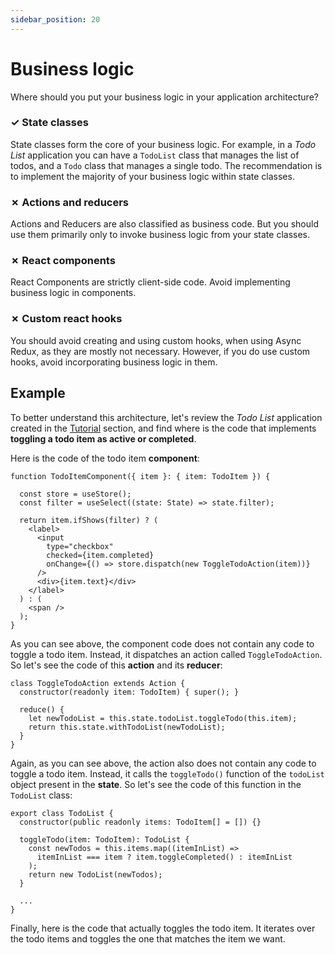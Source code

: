 ```yaml
---
sidebar_position: 20
---
```


# Business logic

Where should you put your business logic in your application architecture?

### ✓ State classes

State classes form the core of your business logic. For example, in a _Todo List_
application you can have a `TodoList` class that manages the list of todos,
and a `Todo` class that manages a single todo.
The recommendation is to implement the majority of your business logic within state classes.

### ✗ Actions and reducers

Actions and Reducers are also classified as business code.
But you should use them primarily only to invoke business logic from your state classes.

### ✗ React components

React Components are strictly client-side code.
Avoid implementing business logic in components.

### ✗ Custom react hooks

You should avoid creating and using custom hooks, when using Async Redux,
as they are mostly not necessary. However, if you do use custom hooks,
avoid incorporating business logic in them.

## Example

To better understand this architecture, let's review the _Todo List_ application
created in the [Tutorial](../tutorial/full-code) section, and find
where is the code that implements **toggling a todo item as active or completed**.

Here is the code of the todo item **component**:

```tsx
function TodoItemComponent({ item }: { item: TodoItem }) {

  const store = useStore();
  const filter = useSelect((state: State) => state.filter);

  return item.ifShows(filter) ? (
    <label>
      <input
        type="checkbox"
        checked={item.completed}
        onChange={() => store.dispatch(new ToggleTodoAction(item))}
      />
      <div>{item.text}</div>
    </label>
  ) : (
    <span />
  );
}
```

As you can see above, the component code does not contain any code to toggle a todo item. 
Instead, it dispatches an action called `ToggleTodoAction`.
So let's see the code of this **action** and its **reducer**:

```tsx
class ToggleTodoAction extends Action {
  constructor(readonly item: TodoItem) { super(); }

  reduce() {
    let newTodoList = this.state.todoList.toggleTodo(this.item);
    return this.state.withTodoList(newTodoList);
  }
}
```

Again, as you can see above, the action also does not contain any code to toggle a todo item.
Instead, it calls the `toggleTodo()` function of the `todoList` object present in the **state**.
So let's see the code of this function in the `TodoList` class:

```tsx
export class TodoList {
  constructor(public readonly items: TodoItem[] = []) {}  

  toggleTodo(item: TodoItem): TodoList {
    const newTodos = this.items.map((itemInList) =>
      itemInList === item ? item.toggleCompleted() : itemInList
    );
    return new TodoList(newTodos);
  }

  ...
}
```

Finally, here is the code that actually toggles the todo item.
It iterates over the todo items and toggles the one that matches the item we want.
